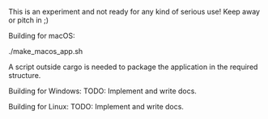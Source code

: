 This is an experiment and not ready for any kind of serious use! Keep away or pitch in ;)


Building for macOS:

./make_macos_app.sh

A script outside cargo is needed to package the application in the required
structure.


Building for Windows:
TODO: Implement and write docs.


Building for Linux:
TODO: Implement and write docs.


